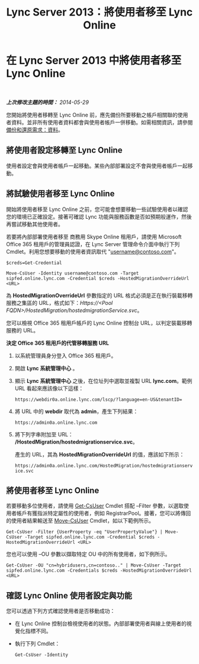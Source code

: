 ﻿---
title: Lync Server 2013：將使用者移至 Lync Online
TOCTitle: 將使用者移至 Lync Online
ms:assetid: 6a523c86-2eac-4fa4-973a-4406872c9a7d
ms:mtpsurl: https://technet.microsoft.com/zh-tw/library/JJ204969(v=OCS.15)
ms:contentKeyID: 49291208
ms.date: 08/10/2015
mtps_version: v=OCS.15
ms.translationtype: HT
---

# 在 Lync Server 2013 中將使用者移至 Lync Online

 

_**上次修改主題的時間：** 2014-05-29_

您開始將使用者移轉至 Lync Online 前，應先備份所要移動之帳戶相關聯的使用者資料。並非所有使用者資料都會與使用者帳戶一併移動。如需相關資訊，請參閱 [備份和還原需求：資料](lync-server-2013-backup-and-restoration-requirements-data.md)。

## 將使用者設定移轉至 Lync Online

使用者設定會與使用者帳戶一起移動。某些內部部署設定不會與使用者帳戶一起移動。

## 將試驗使用者移至 Lync Online

開始將使用者移至 Lync Online 之前，您可能會想要移動一些試驗使用者以確認您的環境已正確設定。接著可確認 Lync 功能與服務函數是否如預期般運作，然後再嘗試移動其他使用者。

若要將內部部署使用者移至 商務用 Skype Online 租用戶，請使用 Microsoft Office 365 租用戶的管理員認證，在 Lync Server 管理命令介面中執行下列 Cmdlet。利用您想要移動的使用者資訊取代 "username@contoso.com"。

    $creds=Get-Credential

    Move-CsUser -Identity username@contoso.com -Target sipfed.online.lync.com -Credential $creds -HostedMigrationOverrideUrl <URL>

為 **HostedMigrationOverrideUrl** 參數指定的 URL 格式必須是正在執行裝載移轉服務之集區的 URL，格式如下：*Https://\<Pool FQDN\>/HostedMigration/hostedmigrationService.svc*。

您可以檢視 Office 365 租用戶帳戶的 Lync Online 控制台 URL，以判定裝載移轉服務的 URL。

**決定 Office 365 租用戶的代管移轉服務 URL**

1.  以系統管理員身分登入 Office 365 租用戶。

2.  開啟 **Lync 系統管理中心** 。

3.  顯示 **Lync 系統管理中心** 之後，在位址列中選取並複製 URL **lync.com**。範例 URL 看起來應該像以下這樣：
    
    `https://webdir0a.online.lync.com/lscp/?language=en-US&tenantID=`

4.  將 URL 中的 **webdir** 取代為 **admin**，產生下列結果：
    
    `https://admin0a.online.lync.com`

5.  將下列字串附加至 URL： **/HostedMigration/hostedmigrationservice.svc**。
    
    產生的 URL，其為 **HostedMigrationOverrideUrl** 的值，應該如下所示：
    
    `https://admin0a.online.lync.com/HostedMigration/hostedmigrationservice.svc`

## 將使用者移至 Lync Online

若要移動多位使用者，請使用 [Get-CsUser](https://docs.microsoft.com/en-us/powershell/module/skype/Get-CsUser) Cmdlet 搭配 –Filter 參數，以選取使用者帳戶有獲指派特定屬性的使用者，例如 RegistrarPool。接著，您可以將傳回的使用者結果輸送至 [Move-CsUser](move-csuser.md) Cmdlet，如以下範例所示。

    Get-CsUser -Filter {UserProperty -eq "UserPropertyValue"} | Move-CsUser -Target sipfed.online.lync.com -Credential $creds -HostedMigrationOverrideUrl <URL>

您也可以使用 –OU 參數以擷取特定 OU 中的所有使用者，如下例所示。

    Get-CsUser -OU "cn=hybridusers,cn=contoso.." | Move-CsUser -Target sipfed.online.lync.com -Credentials $creds -HostedMigrationOverrideUrl <URL>

## 確認 Lync Online 使用者設定與功能

您可以透過下列方式確認使用者是否移動成功：

  - 在 Lync Online 控制台檢視使用者的狀態。內部部署使用者與線上使用者的視覺化指標不同。

  - 執行下列 Cmdlet：
    
        Get-CsUser -Identity

